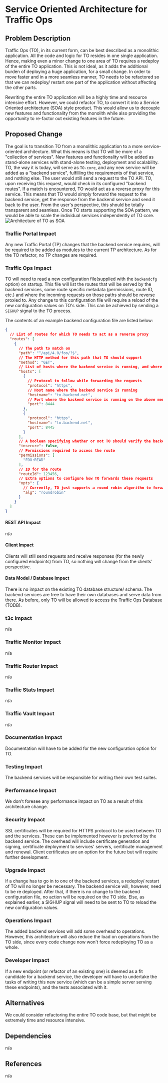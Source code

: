<!--
Licensed to the Apache Software Foundation (ASF) under one
or more contributor license agreements.  See the NOTICE file
distributed with this work for additional information
regarding copyright ownership.  The ASF licenses this file
to you under the Apache License, Version 2.0 (the
"License"); you may not use this file except in compliance
with the License.  You may obtain a copy of the License at

    http://www.apache.org/licenses/LICENSE-2.0

Unless required by applicable law or agreed to in writing,
software distributed under the License is distributed on an
"AS IS" BASIS, WITHOUT WARRANTIES OR CONDITIONS OF ANY
KIND, either express or implied.  See the License for the
specific language governing permissions and limitations
under the License.
-->
# Service Oriented Architecture for Traffic Ops

## Problem Description
Traffic Ops (TO), in its current form, can be best described as a monolithic application.
All the code and logic for TO resides in one single application. Hence, making even a minor 
change to one area of TO requires a redeploy of the entire TO application. This is not ideal, 
as it adds the additional burden of deploying a huge application, for a small change. In order to 
move faster and in a more seamless manner, TO needs to be refactored so that we can redeploy/ restart 
one part of the application without affecting the other parts.

Rewriting the entire TO application will be a highly time and resource intensive effort. However, we could 
refactor TO, to convert it into a Service Oriented architecture (SOA) style product. This would allow us to
decouple new features and functionality from the monolith while also providing the opportunity to re-factor out 
existing features in the future.

## Proposed Change
The goal is to transition TO from a monolithic application to a more service-oriented architecture.
What this means is that TO will be more of a "collection of services". New features and functionality will be
added as stand-alone services with stand-alone testing, deployment and scalability. TO, the way it is today, will serve
as `TO-core`, and any new service will be added as a "backend service", fulfilling the requirements of that service, and nothing else.
The user would still send a request to the TO API. TO, upon receiving this request, would check in its configured "backend routes". If 
a match is encountered, TO would act as a reverse proxy for this service. This means that TO would simply forward the request to the backend
service, get the response from the backend service and send it back to the user. From the user's perspective, this should be totally transparent
and seamless. Once TO starts supporting the SOA pattern, we would be able to scale the individual services independently of TO core.
![](img/to-soa.png "Architecture of TO as SOA")

### Traffic Portal Impact
Any new Traffic Portal (TP) changes that the backend service requires, will be required to be added as modules to the current TP architecture.
As for the TO refactor, no TP changes are required.

### Traffic Ops Impact
TO will need to read a new configuration file(supplied with the `backendcfg` option) on startup. This file will list the routes that will be served by the backend services, some route 
specific metadata (permissions, route ID, etc.) and where the incoming requests on those paths should be reverse proxied to. Any change to
this configuration file will require a reload of the new configuration values on TO's side. This can be achieved by sending a `SIGHUP` signal 
to the TO process.

The contents of an example backend configuration file are listed below:

```json
{
  // List of routes for which TO needs to act as a reverse proxy
  "routes": [
    {
      // The path to match on
      "path": "^/api/4.0/foo/?$",
      // The HTTP method for this path that TO should support
      "method": "GET",
      // List of hosts where the backend service is running, and where TO needs to forward the incoming request to
      "hosts": [
        {
          // Protocol to follow while forwarding the requests
          "protocol": "https",
          // Host name where the backend service is running
          "hostname": "to.backend.net",
          // Port where the backend service is running on the above mentioned host
          "port": 8444
        },
        {
          "protocol": "https",
          "hostname": "to.backend.net",
          "port": 8445
        }
      ],
      // A boolean specifying whether or not TO should verify the backend server's certificate chain and host name. This is not recommended for production use.
      "insecure": false,
      // Permissions required to access the route
      "permissions": [
        "FOO:READ"
      ],
      // ID for the route
      "routeId": 123456,
      // Extra options to configure how TO forwards these requests
      "opts": {
        // Currently, TO just supports a round robin algorithm to forward the requests.
        "alg": "roundrobin"
      }
    }
  ]
}
```

#### REST API Impact
n/a

#### Client Impact
Clients will still send requests and receive responses (for the newly configured endpoints) from TO, so nothing will change from the clients' perspective.

#### Data Model / Database Impact
There is no impact on the existing TO database structure/ schema. The backend services are free to have their own databases and 
serve data from there. As before, only TO will be allowed to access the Traffic Ops Database (TODB).

### t3c Impact
n/a

### Traffic Monitor Impact
n/a

### Traffic Router Impact
n/a

### Traffic Stats Impact
n/a

### Traffic Vault Impact
n/a

### Documentation Impact
Documentation will have to be added for the new configuration option for TO.

### Testing Impact
The backend services will be responsible for writing their own test suites.

### Performance Impact
We don't foresee any performance impact on TO as a result of this architecture change.

### Security Impact
SSL certificates will be required for HTTPS protocol to be used between TO and the services. These can be implemented however is preferred by the 
backend service. The overhead will include certificate generation and signing, certificate deployment to services' servers, certificate management 
and renewal. Client certificates are an option for the future but will require further development.

### Upgrade Impact
If a change has to go in to one of the backend services, a redeploy/ restart of TO will no longer be necessary. The backend service will, however, 
need to be re deployed. After that, if there is no change to the backend configuration file, no action will be required on the TO side. Else, as explained 
earlier, a SIGHUP signal will need to be sent to TO to reload the new configuration values.

### Operations Impact
The added backend services will add some overhead to operations. However, this architecture will also reduce the load on operations from the TO side, since 
every code change now won't force redeploying TO as a whole. 

### Developer Impact
If a new endpoint (or refactor of an existing one) is deemed as a fit candidate for a backend service, the developer will have to undertake the tasks of writing
this new service (which can be a simple server serving these endpoints), and the tests associated with it. 

## Alternatives
We could consider refactoring the entire TO code base, but that might be extremely time and resource intensive.

## Dependencies
n/a

## References
n/a